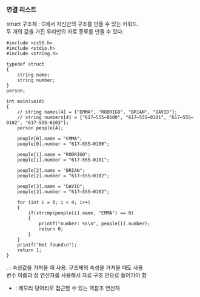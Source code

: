 ### 연결 리스트

struct 구조체 : C에서 자신만의 구조를 만들 수 있는 키워드.<br>
두 개의 값을 가진 우리만의 자료 종류를 만들 수 있다.

```
#include <cs50.h>
#include <stdio.h>
#include <string.h>

typedef struct
{
    string name;
    string number;
}
person;

int main(void)
{
    // string names[4] = {"EMMA", "RODRIGO", "BRIAN", "DAVID"};
    // string numbers[4] = {"617–555–0100", "617–555–0101", "617–555–0102", "617–555–0103"};
    person people[4];
    
    people[0].name = "EMMA";
    people[0].number = "617–555–0100";
    
    people[1].name = "RODRIGO";
    people[1].number = "617–555–0101";
    
    people[2].name = "BRIAN";
    people[2].number = "617–555–0102";
    
    people[3].name = "DAVID";
    people[3].number = "617–555–0103";
    
    for (int i = 0; i < 4; i++)
    {
        if(strcmp(people[i].name, "EMMA") == 0)
        {
            printf("number: %s\n", people[i].number);
            return 0;
        }
    }
    printf("Not found\n");
    return 1;
}
```

. : 속성값을 가져올 때 사용. 구조체의 속성을 가져올 때도 사용<br>
변수 이름과 점 연산자를 사용해서 자료 구조 안으로 들어가야 함

* : 메모리 덩어리로 접근할 수 있는 역참조 연산자
